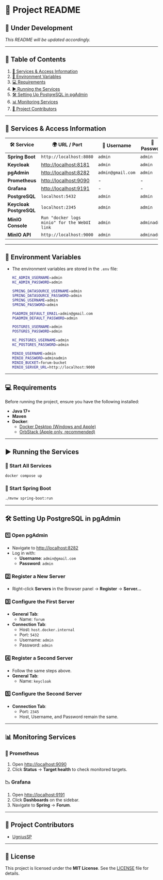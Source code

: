 # 📌 Project README

## 🚀 Under Development

*This README will be updated accordingly.*

---

## 📖 Table of Contents

1. [🔗 Services & Access Information](#-services--access-information)
2. [📝 Environment Variables](#-environment-variables)
3. [💻 Requirements](#-requirements)
4. [▶️ Running the Services](#-running-the-services)
5. [🛠 Setting Up PostgreSQL in pgAdmin](#-setting-up-postgresql-in-pgadmin)
6. [📊 Monitoring Services](#-monitoring-services)
7. [👥 Project Contributors](#-project-contributors)

---

## 🔗 Services & Access Information

| 🛠 Service              | 🌍 URL / Port                                  | 👤 Username       | 🔑 Password  |
| ----------------------- | ---------------------------------------------- | ----------------- | ------------ |
| **Spring Boot**         | `http://localhost:8080`                        | `admin`           | `admin`      |
| **Keycloak**            | [http://localhost:8181](http://localhost:8181) | `admin`           | `admin`      |
| **pgAdmin**             | [http://localhost:8282](http://localhost:8282) | `admin@gmail.com` | `admin`      |
| **Prometheus**          | [http://localhost:9090](http://localhost:9090) | -                 | -            |
| **Grafana**             | [http://localhost:9191](http://localhost:9191) | -                 | -            |
| **PostgreSQL**          | `localhost:5432`                               | `admin`           | `admin`      |
| **Keycloak PostgreSQL** | `localhost:2345`                               | `admin`           | `admin`      |
| **MinIO Console**       | `Run "docker logs minio" for the WebUI link`   | `admin`           | `adminadmin` |
| **MinIO API**           | `http://localhost:9000`                        | `admin`           | `adminadmin` |

---

## 📝 Environment Variables

- The environment variables are stored in the `.env` file:
  ```sh
  KC_ADMIN_USERNAME=admin
  KC_ADMIN_PASSWORD=admin

  SPRING_DATASOURCE_USERNAME=admin
  SPRING_DATASOURCE_PASSWORD=admin
  SPRING_USERNAME=admin
  SPRING_PASSWORD=admin

  PGADMIN_DEFAULT_EMAIL=admin@gmail.com
  PGADMIN_DEFAULT_PASSWORD=admin

  POSTGRES_USERNAME=admin
  POSTGRES_PASSWORD=admin

  KC_POSTGRES_USERNAME=admin
  KC_POSTGRES_PASSWORD=admin

  MINIO_USERNAME=admin
  MINIO_PASSWORD=adminadmin
  MINIO_BUCKET=forum-bucket
  MINIO_SERVER_URL=http://localhost:9000
  ```

---

## 💻 Requirements

Before running the project, ensure you have the following installed:

- **Java 17+**
- **Maven**
- **Docker**:
  - [Docker Desktop (Windows and Apple)](https://www.docker.com/products/docker-desktop/)
  - [OrbStack (Apple only, recommended)](https://orbstack.dev/download)
---

## ▶️ Running the Services

### 🚢 Start All Services

```sh
docker compose up
```

### 🚀 Start Spring Boot

```sh
./mvnw spring-boot:run
```

---

## 🛠 Setting Up PostgreSQL in pgAdmin

### 1️⃣ Open pgAdmin

- Navigate to [http://localhost:8282](http://localhost:8282)
- Log in with:
  - **Username**: `admin@gmail.com`
  - **Password**: `admin`

### 2️⃣ Register a New Server

- Right-click **Servers** in the Browser panel → **Register** → **Server...**

### 3️⃣ Configure the First Server

- **General Tab**:
  - Name: `forum`
- **Connection Tab**:
  - Host: `host.docker.internal`
  - Port: `5432`
  - Username: `admin`
  - Password: `admin`

### 4️⃣ Register a Second Server

- Follow the same steps above.
- **General Tab**:
  - Name: `keycloak`

### 5️⃣ Configure the Second Server

- **Connection Tab**:
  - Port: `2345`
  - Host, Username, and Password remain the same.

---

## 📊 Monitoring Services

### 📡 Prometheus

1. Open [http://localhost:9090](http://localhost:9090)
2. Click **Status** → **Target health** to check monitored targets.

### 📉 Grafana

1. Open [http://localhost:9191](http://localhost:9191)
2. Click **Dashboards** on the sidebar.
3. Navigate to **Spring** → **Forum**.

---

## 👥 Project Contributors

- [UgniusSP](https://github.com/UgniusSP)

---

## 📜 License

This project is licensed under the **MIT License**. See the [LICENSE](LICENSE) file for details.
